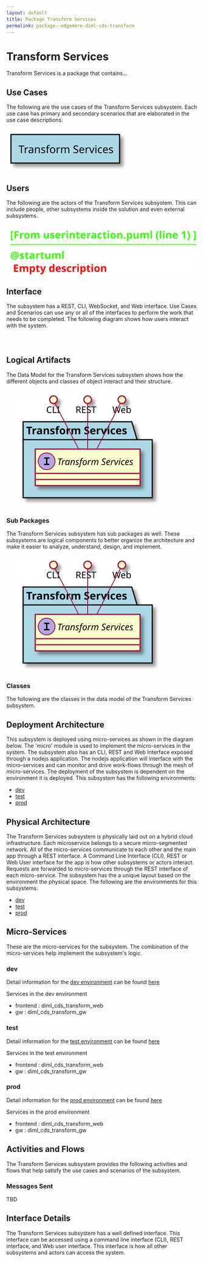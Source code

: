 ```yaml
---
layout: default
title: Package Transform Services
permalink: package--edgemere-diml-cds-transform
---
```

# Transform Services

Transform Services is a package that contains...



## Use Cases

The following are the use cases of the Transform Services subsystem. Each use case has primary and secondary scenarios
that are elaborated in the use case descriptions.



![UseCase Diagram](./usecases.svg)

## Users

The following are the actors of the Transform Services subsystem. This can include people, other subsystems 
inside the solution and even external subsystems. 



![User Interaction](./userinteraction.svg)

## Interface

The subsystem has a REST, CLI, WebSocket, and Web interface. Use Cases and Scenarios can use any or all
of the interfaces to perform the work that needs to be completed. The following  diagram shows how
users interact with the system.

![Scenario Mappings Diagram](./scenariomapping.svg)



## Logical Artifacts

The Data Model for the  Transform Services subsystem shows how the different objects and classes of object interact
and their structure.

![Sub Package Diagram](./subpackage.svg)

### Sub Packages

The Transform Services subsystem has sub packages as well. These subsystems are logical components to better
organize the architecture and make it easier to analyze, understand, design, and implement.



![Logical Diagram](./logical.svg)

### Classes

The following are the classes in the data model of the Transform Services subsystem.




## Deployment Architecture

This subsystem is deployed using micro-services as shown in the diagram below. The 'micro' module is
used to implement the micro-services in the system. The subsystem also has an CLI, REST and Web Interface
exposed through a nodejs application. The nodejs application will interface with the micro-services and
can monitor and drive work-flows through the mesh of micro-services. The deployment of the subsystem is 
dependent on the environment it is deployed. This subsystem has the following environments:
* [dev](environment--edgemere-diml-cds-transform-dev)
* [test](environment--edgemere-diml-cds-transform-test)
* [prod](environment--edgemere-diml-cds-transform-prod)



## Physical Architecture

The Transform Services subsystem is physically laid out on a hybrid cloud infrastructure. Each microservice belongs
to a secure micro-segmented network. All of the micro-services communicate to each other and the main app through a
REST interface. A Command Line Interface (CLI), REST or Web User interface for the app is how other subsystems or actors 
interact. Requests are forwarded to micro-services through the REST interface of each micro-service. The subsystem has
the a unique layout based on the environment the physical space. The following are the environments for this
subsystems.
* [dev](environment--edgemere-diml-cds-transform-dev)
* [test](environment--edgemere-diml-cds-transform-test)
* [prod](environment--edgemere-diml-cds-transform-prod)


## Micro-Services

These are the micro-services for the subsystem. The combination of the micro-services help implement
the subsystem's logic.


### dev

Detail information for the [dev environment](environment--edgemere-diml-cds-transform-dev)
can be found [here](environment--edgemere-diml-cds-transform-dev)

Services in the dev environment

* frontend : diml_cds_transform_web
* gw : diml_cds_transform_gw


### test

Detail information for the [test environment](environment--edgemere-diml-cds-transform-test)
can be found [here](environment--edgemere-diml-cds-transform-test)

Services in the test environment

* frontend : diml_cds_transform_web
* gw : diml_cds_transform_gw


### prod

Detail information for the [prod environment](environment--edgemere-diml-cds-transform-prod)
can be found [here](environment--edgemere-diml-cds-transform-prod)

Services in the prod environment

* frontend : diml_cds_transform_web
* gw : diml_cds_transform_gw


## Activities and Flows
The Transform Services subsystem provides the following activities and flows that help satisfy the use
cases and scenarios of the subsystem.




### Messages Sent

TBD

## Interface Details
The Transform Services subsystem has a well defined interface. This interface can be accessed using a
command line interface (CLI), REST interface, and Web user interface. This interface is how all other
subsystems and actors can access the system.


